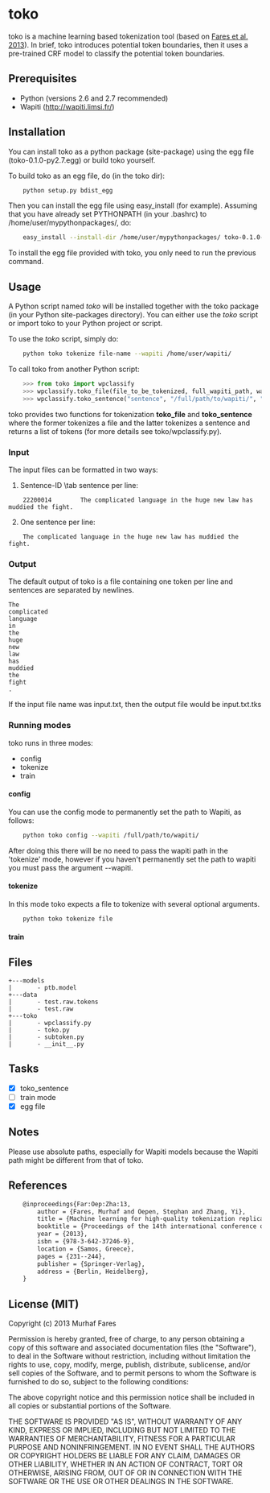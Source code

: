 toko
========

toko is a machine learning based tokenization tool (based on [Fares et al. 2013](http://link.springer.com/chapter/10.1007%2F978-3-642-37247-6_19)).
In brief, toko introduces potential token boundaries, 
then it uses a pre-trained CRF model to classify the potential token boundaries.

Prerequisites
--------------

* Python (versions 2.6 and 2.7 recommended)
* Wapiti (http://wapiti.limsi.fr/)


Installation
--------------
You can install toko as a python package (site-package) using the egg file (toko-0.1.0-py2.7.egg) or build toko yourself.

To build toko as an egg file, do (in the toko dir):
```sh
    python setup.py bdist_egg
```

Then you can install the egg file using easy_install (for example). 
Assuming that you have already set PYTHONPATH (in your .bashrc) to /home/user/mypythonpackages/, do:

```sh
    easy_install --install-dir /home/user/mypythonpackages/ toko-0.1.0-py2.7.egg
```
To install the egg file provided with toko, you only need to run the previous command.


Usage
------------
A Python script named *toko* will be installed together with the toko package (in your Python site-packages directory).
You can either use the *toko* script or import toko to your Python project or script.

To use the *toko* script, simply do:
```sh
    python toko tokenize file-name --wapiti /home/user/wapiti/
```

To call toko from another Python script:
```python
    >>> from toko import wpclassify
    >>> wpclassify.toko_file(file_to_be_tokenized, full_wapiti_path, wapiti_model, delimiter)
    >>> wpclassify.toko_sentence("sentence", "/full/path/to/wapiti/", "/full/path/to/wapiti/model/ptb.model")
```
toko provides two functions for tokenization __toko_file__ and __toko_sentence__ where the former tokenizes
a file and the latter tokenizes a sentence and returns a list of tokens (for more details see toko/wpclassify.py).


### Input
The input files can be formatted in two ways:

1. Sentence-ID \tab sentence per line:
```
    22200014        The complicated language in the huge new law has muddied the fight.
```

2. One sentence per line:
```
    The complicated language in the huge new law has muddied the fight.
```

### Output
The default output of toko is a file containing one token per line and sentences are separated by newlines.

```
The
complicated
language
in
the
huge
new
law
has
muddied
the
fight
.

```

If the input file name was input.txt, then the output file would be input.txt.tks


### Running modes

toko runs in three modes:

*  config 
*  tokenize 
*  train

#### config
You can use the config mode to permanently set the path to Wapiti, as follows:
```sh
    python toko config --wapiti /full/path/to/wapiti/
```


After doing this there will be no need to pass the wapiti path in
the 'tokenize' mode, however if you haven't permanently set the path
to wapiti you must pass the argument --wapiti.


#### tokenize

In this mode toko expects a file to tokenize with several optional
arguments.
```sh
    python toko tokenize file
```

#### train

Files
------------
```
+---models
|       - ptb.model
+---data
|       - test.raw.tokens
|       - test.raw
+---toko
|       - wpclassify.py
|       - toko.py
|       - subtoken.py
|       - __init__.py
```

Tasks
----------

- [x] toko_sentence
- [ ] train mode
- [x] egg file

Notes
----------
Please use absolute paths, especially for Wapiti
models because the Wapiti path might be different from that of toko.


References
----------

```LaTeX
    @inproceedings{Far:Oep:Zha:13,
        author = {Fares, Murhaf and Oepen, Stephan and Zhang, Yi},
        title = {Machine learning for high-quality tokenization replicating variable tokenization schemes},
        booktitle = {Proceedings of the 14th international conference on Computational Linguistics and Intelligent Text Processing - Volume Part I},
        year = {2013},
        isbn = {978-3-642-37246-9},
        location = {Samos, Greece},
        pages = {231--244}, 
        publisher = {Springer-Verlag},
        address = {Berlin, Heidelberg},
    }
```


License (MIT)
--------------

Copyright (c) 2013 Murhaf Fares

Permission is hereby granted, free of charge, to any person obtaining a copy
of this software and associated documentation files (the "Software"), to deal
in the Software without restriction, including without limitation the rights
to use, copy, modify, merge, publish, distribute, sublicense, and/or sell
copies of the Software, and to permit persons to whom the Software is
furnished to do so, subject to the following conditions:

The above copyright notice and this permission notice shall be included in
all copies or substantial portions of the Software.

THE SOFTWARE IS PROVIDED "AS IS", WITHOUT WARRANTY OF ANY KIND, EXPRESS OR
IMPLIED, INCLUDING BUT NOT LIMITED TO THE WARRANTIES OF MERCHANTABILITY,
FITNESS FOR A PARTICULAR PURPOSE AND NONINFRINGEMENT. IN NO EVENT SHALL THE
AUTHORS OR COPYRIGHT HOLDERS BE LIABLE FOR ANY CLAIM, DAMAGES OR OTHER
LIABILITY, WHETHER IN AN ACTION OF CONTRACT, TORT OR OTHERWISE, ARISING FROM,
OUT OF OR IN CONNECTION WITH THE SOFTWARE OR THE USE OR OTHER DEALINGS IN
THE SOFTWARE.
